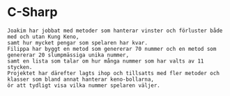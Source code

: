 # C-Sharp

```Vi valde att bygga ett Keno-spel i Blazor, där spelreglerna motsvarar ungefär densamma som det riktiga Keno-spelet.
Joakim har jobbat med metoder som hanterar vinster och förluster både med och utan Kung Keno,
samt hur mycket pengar som spelaren har kvar.
Filippa har byggt en metod som genererar 70 nummer och en metod som genererar 20 slumpmässiga unika nummer, 
samt en lista som talar om hur många nummer som har valts av 11 stycken. 
Projektet har därefter lagts ihop och tillsatts med fler metoder och klasser som bland annat hanterar keno-bollarna, 
ör att tydligt visa vilka nummer spelaren väljer.
